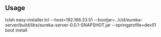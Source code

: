 ## Usage
tclsh easy-installer.tcl --host=192.168.33.51 --bootjar=../cld/eureka-server/build/libs/eureka-server-0.0.1-SNAPSHOT.jar --springprofile=dev51 boot install
